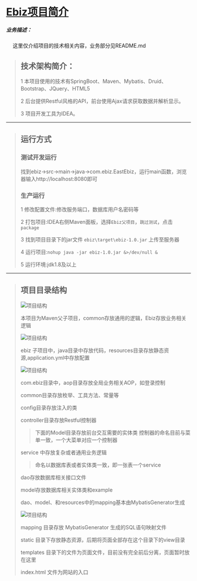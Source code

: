 #  [Ebiz项目简介](http://loalhost:8080/) 
##### 业务描述： 　 
　 这里仅介绍项目的技术相关内容，业务部分见README.md
>## 技术架构简介： 　 
>  1 本项目使用的技术有SpringBoot、Maven、Mybatis、Druid、Bootstrap、JQuery、HTML5
>  
>  2 后台提供Restful风格的API，前台使用Ajax请求获取数据并解析显示。
>  
>  3 项目开发工具为IDEA。
***
> ## 运行方式　 
> ### 测试开发运行　
>  找到ebiz->src->main->java->com.ebiz.EastEbiz，运行main函数，浏览器输入http://localhost:8080即可
> ### 生产运行
>  1 修改配置文件:修改服务端口，数据库用户名密码等
>  
>  2 打包项目:IDEA右侧Maven面板，选择`Ebiz父项目`，`跳过测试`，点击`package`
>  
>  3 找到项目目录下的jar文件 `ebiz\target\ebiz-1.0.jar` 上传至服务器
>  
>  4 运行项目:`nohup java -jar ebiz-1.0.jar &>/dev/null &`
>  
>  5 运行环境:jdk1.8及以上

***
> ## 项目目录结构
> ![项目结构](https://zhr-main.oss-cn-beijing.aliyuncs.com/ebiz/parent.jpg)
>
> 本项目为Maven父子项目，common存放通用的逻辑，Ebiz存放业务相关逻辑
>
> ![项目结构](https://zhr-main.oss-cn-beijing.aliyuncs.com/ebiz/sub.jpg)
> 
> ebiz 子项目中，java目录中存放代码，resources目录存放静态资源,application.yml中存放配置
> 
> ![项目结构](https://zhr-main.oss-cn-beijing.aliyuncs.com/ebiz/src.jpg)
> 
> com.ebiz目录中，aop目录存放全局业务相关AOP，如登录控制
>
> common目录存放枚举、工具方法、常量等
>
> config目录存放注入的类
>
> controller目录存放Restful控制器
>> 下面的Model目录存放前台交互需要的实体类
>> 控制器的命名目前与菜单一致，一个大菜单对应一个控制器
>
> service 中存放复杂或者通用业务逻辑
>> 命名以数据库表或者实体类一致，即一张表一个service
>
> dao存放数据库相关接口文件
>
> model存放数据库相关实体类和example
>
> dao、model、和resources中的mapping基本由MybatisGenerator生成
>
> ![项目结构](https://zhr-main.oss-cn-beijing.aliyuncs.com/ebiz/res.jpg)
>
> mapping 目录存放 MybatisGenerator 生成的SQL语句映射文件
>
> static 目录下存放静态资源，后期将页面全部存在这个目录下的view目录
>
> templates 目录下的文件为页面文件，目前没有完全前后分离，页面暂时放在这里
>
> index.html 文件为网站的入口
>





